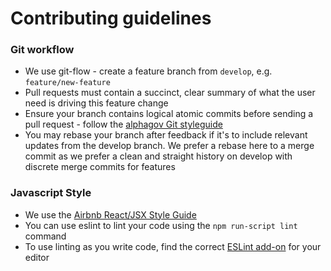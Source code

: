 Contributing guidelines
=======================

### Git workflow

* We use git-flow - create a feature branch from `develop`, e.g. `feature/new-feature`
* Pull requests must contain a succinct, clear summary of what the user need is driving this feature change
* Ensure your branch contains logical atomic commits before sending a pull request - follow the [alphagov Git styleguide](https://github.com/alphagov/styleguides/blob/master/git.md)
* You may rebase your branch after feedback if it's to include relevant updates from the develop branch. We prefer a rebase here to a merge commit as we prefer a clean and straight history on develop with discrete merge commits for features


### Javascript Style

* We use the [Airbnb React/JSX Style Guide](https://github.com/airbnb/javascript)
* You can use eslint to lint your code using the `npm run-script lint` command
* To use linting as you write code, find the correct [ESLint add-on](http://eslint.org/docs/user-guide/integrations) for your editor 
